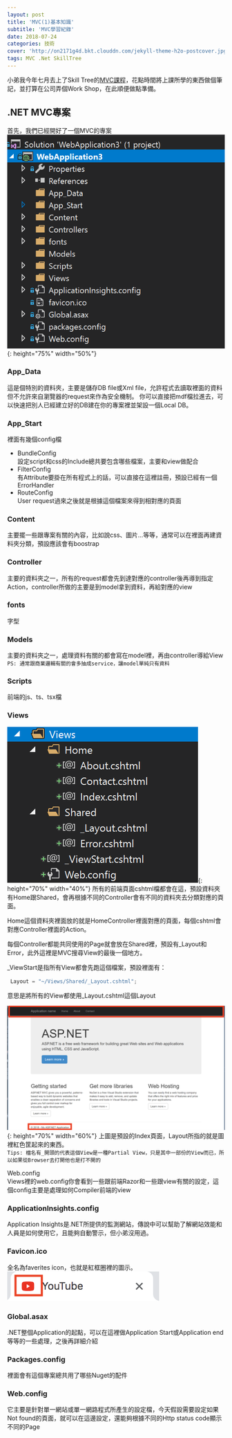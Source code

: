 ```yaml
---
layout: post
title: 'MVC(1)基本知識' 
subtitle: 'MVC學習紀錄'
date: 2018-07-24
categories: 技術
cover: 'http://on2171g4d.bkt.clouddn.com/jekyll-theme-h2o-postcover.jpg'
tags: MVC .Net SkillTree
---
```


小弟我今年七月去上了Skill Tree的[MVC課程](https://skilltree.my/events/8gahc)，花點時間將上課所學的東西做個筆記，並打算在公司弄個Work Shop，在此順便做點準備。

## .NET MVC專案
  
首先，我們已經開好了一個MVC的專案
![](/img/profile.png){: height="75%" width="50%"}

### App_Data
這是個特別的資料夾，主要是儲存DB file或Xml file，允許程式去讀取裡面的資料但不允許來自瀏覽器的request來作為安全機制。
你可以直接把mdf檔拉進去，可以快速把別人已經建立好的DB建在你的專案裡並架設一個Local DB。

### App_Start
裡面有幾個config檔  
- BundleConfig  
設定script和css的Include總共要包含哪些檔案，主要和view做配合  
- FilterConfig  
有Attribute要掛在所有程式上的話，可以直接在這裡註冊，預設已經有一個ErrorHandler  
- RouteConfig  
User request過來之後就是根據這個檔案來得到相對應的頁面

### Content
主要擺一些跟專案有關的內容，比如說css、圖片...等等，通常可以在裡面再建資料夾分類，預設應該會有boostrap


### Controller

主要的資料夾之一，所有的request都會先到達對應的controller後再導到指定Action，controller所做的主要是到model拿到資料，再給對應的view

### fonts

字型

### Models

主要的資料夾之一，處理資料有關的都會寫在model裡，再由controller導給View  
`PS: 通常跟商業邏輯有關的會多抽成service，讓model單純只有資料`

### Scripts

前端的js、ts、tsx檔

### Views

![](/img/views.png){: height="70%" width="40%"}
所有的前端頁面cshtml檔都會在這，預設資料夾有Home跟Shared，會再根據不同的Controller會有不同的資料夾去分類對應的頁面。  

Home這個資料夾裡面放的就是HomeController裡面對應的頁面，每個cshtml會對應Controller裡面的Action。

每個Controller都能共同使用的Page就會放在Shared裡，預設有_Layout和Error，此外這裡是MVC搜尋View的最後一個地方。

_ViewStart是指所有View都會先跑這個檔案，預設裡面有：
```csharp
 Layout = "~/Views/Shared/_Layout.cshtml";
```
意思是將所有的View都使用_Layout.cshtml這個Layout

![](/img/Layout.png){: height="70%" width="60%"}
上圖是預設的Index頁面，Layout所指的就是圖裡紅色筐起來的東西。  
`Tips: 檔名有_開頭的代表這個View是一種Partial View，只是其中一部份的View而已，所以如果從Browser去打開他也是打不開的`

Web.config  
Views裡的web.config你會看到一些跟前端Razor和一些跟view有關的設定，這個config主要是處理如何Compiler前端的view

### ApplicationInsights.config
Application Insights是.NET所提供的監測網站，傳說中可以幫助了解網站效能和人員是如何使用它，且能夠自動警示，但小弟沒用過。

### Favicon.ico
全名為faverites icon，也就是紅框圈裡的圖示。
![](/img/favicon.png)

### Global.asax
.NET整個Application的起點，可以在這裡做Application Start或Application end等等的一些處理，之後再詳細介紹

### Packages.config
裡面會有這個專案總共用了哪些Nuget的配件

### Web.config  
它主要是針對單一網站或單一網路程式所產生的設定檔，今天假設需要設定如果Not found的頁面，就可以在這邊設定，還能夠根據不同的Http status code顯示不同的Page
